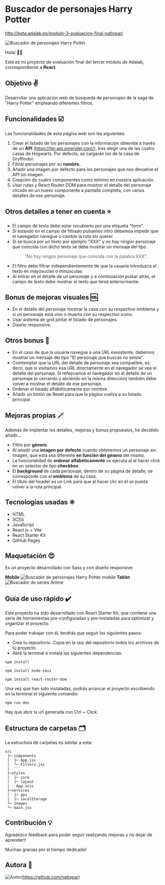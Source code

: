 # Buscador de personajes Harry Potter

http://beta.adalab.es/modulo-3-evaluacion-final-natlopar/

![Buscador de personajes Harry Potter](./src/images/screenshotLaptop.png)

Hola! 🙋‍♀️

Este es mi proyecto de evaluación final del tercer módulo de Adalab, correspondiente a **React**.

## Objetivo ✌️

Desarrollar una aplicación web de búsqueda de personajes de la  saga de "Harry Potter" empleando diferentes filtros.


## Funcionalidades ☑️

Las funcionalidades de esta página web son las siguientes:

1. Crear el listado de los personajes con la información obtenida a través de un **API** (https://hp-api.onrender.com/), tras elegir una de las cuatro casas de Hogwarts. Por defecto, se cargarán los de la casa de Gryffindor.
2. Filtrar personajes por su **nombre**.
3.  Añadir una imagen por defecto para los personajes que nos devuelve el API sin imagen.
4. Creación de cuatro componentes como mínimo en nuestra aplicación.
5. Usar rutas y React Router DOM para mostrar el detalle del personaje clicado en un nuevo componente a pantalla completa, con varios detalles de ese personaje.

## Otros detalles a tener en cuenta ⭐

- El campo de texto debe estar recubierto por una etiqueta "form".
- Si estando en el campo de filtrado pulsamos intro debemos impedir que el navegador navegue o cambie
la ruta sin querer.
- Si se busca por un texto por ejemplo "XXX" y no hay ningún personaje que coincida con dicho texto
se debe mostrar un mensaje del tipo 
    >"No hay ningún personaje que coincida con la palabra XXX".
- El filtro debe filtrar independientemente de que la usuaria introduzca el texto en mayúsuclas o
minúsculas.
- Al entrar en el detalle de un personaje y a continuación pulsar atrás, el campo de texto debe mostrar
el texto que tenía anteriormente.


## Bonus de mejoras visuales 🆒

- En el detalle del personaje mostrar la casa con su respectivo emblema y si un personaje está vivo o
muerto con su respectivo icono.
- Usar sistema de grid pintar el listado de personajes.
- Diseño responsive.

## Otros bonus 💫

- En el caso de que la usuaria navegue a una URL
inexistente, debemos mostrar un mensaje del tipo "El personaje que buscas no existe".
- Comtemplar que la URL del detalle de personaje sea compatible, es decir, que si
visitamos esa URL directamente en el navegador se vea el detalle del personaje. Si refescamos el
navegador en el detalle de un personaje (o cerrando y abriendo en la misma dirección) también debe
volver a mostrar el detalle de ese personaje.
- Ordenar el listado alfabéticamente por nombre.
- Añadir un botón de Reset para que la página vuelva a su listado principal.

## Mejoras propias  🪄

Además de implentar los detalles, mejoras y bonus propuestos, he decidido añadir...
- Filtro por **género**.
- Al añadir una **imagen por defecto** cuando obtenemos un personaje sin imagen, que esta sea diferente **en función del género** del mismo.
- La funcionalidad de **ordenar alfabéticamente** se ejecuta al al hacer click en un selector de tipo **checkbox**.
- El **background** de cada personaje, dentro de su página de detalle, se corresponde con el **emblema** de su casa.
- El título del header es un Link para que al hacer clic en él se pueda volver a la ruta principal.

## Tecnologías usadas ⚛️

- HTML
- SCSS
- JavaScript
- React js + Vite
- React Starter Kit
- GitHub Pages


## Maquetación 😍

Es un proyecto desarrollado con Sass y con diseño responsive:


**Mobile**
![Buscador de personajes Harry Potter mobile](./src/images/screenshotmobile.png)
**Tablet**
![Buscador de series Anime](./src/images/detail.png)


## Guía de uso rápido ✔️

Este proyecto ha sido desarrollado con React Starter Kit, que contiene una serie de herramientas pre-configuradas y pre-instaladas para optimizar y organizar el proyecto.

Para poder trabajar con él, tendrás que seguir los siguientes pasos:

- Crea tu repositorio. Copia en la raíz del repositorio todos los archivos de tu proyecto.
- Abre la terminal e instala las siguientes dependencias:


```
npm install

npm install node-sass

npm install react-router-dom
```

Una vez que han sido instaladas, podrás arrancar el proyecto escribiendo en la terminal el siguiente comando:

```
npm run dev
```
Hay que abrir la url generada con Ctrl + Click.


## Estructura de carpetas 🗂️

La estructura de carpetas es similar a esta:

```
src
 ├─ components 
 |  ├─ App.jsx
 |  └─ Filters.jsx
 |  ```
 ├─styles
 |  ├─ core
 |  ├─ layout
 |   App.scss
 ├─services
 |  ├─ api
 |  ├─ localStorage
 └─ images
 └─ main.jsx
```

## Contribución 💡

Agradezco feedback para poder seguir realizando mejoras y no dejar de aprender!!

Muchas gracias por el tiempo dedicado!


## Autora  👩

![Autor](https://img.shields.io/badge/-%20Natalia%20López%20-%20?logo=github&labelColor=black&color=purple)(https://github.com/natlopar)



